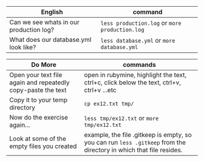 English | command
--- | ---
Can we see whats in our production log? | `less production.log` or `more production.log`
What does our database.yml look like? | `less database.yml` or `more database.yml`

Do More | commands
--- | ---
Open your text file again and repeatedly copy-paste the text | open in rubymine, highlight the text, ctrl+c, click below the text, ctrl+v, ctrl+v ...etc
Copy it to your temp directory | `cp ex12.txt tmp/`
Now do the exercise again... | `less tmp/ex12.txt` or `more tmp/ex12.txt`
Look at some of the empty files you created | example, the file .gitkeep is empty, so you can run `less .gitkeep` from the directory in which that file resides.
